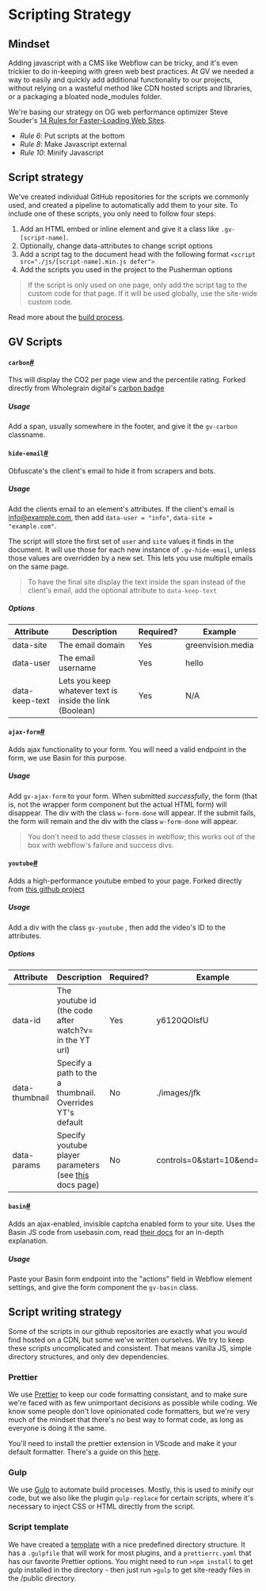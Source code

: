 # Scripting Strategy

## Mindset

Adding javascript with a CMS like Webflow can be tricky, and it's even trickier to do in-keeping with green web best practices. At GV we needed a way to easily and quickly add additional functionality to our projects, without relying on a wasteful method like CDN hosted scripts and libraries, or a packaging a bloated node_modules folder.

We're basing our strategy on OG web performance optimizer Steve Souder's [14 Rules for Faster-Loading Web Sites](https://stevesouders.com/examples/rules.php).

-   _Rule 6_: Put scripts at the bottom
-   _Rule 8_: Make Javascript external
-   _Rule 10_: Minify Javascript

## Script strategy

We've created individual GitHub repositories for the scripts we commonly used, and created a pipeline to automatically add them to your site. To include one of these scripts, you only need to follow four steps:

1. Add an HTML embed or inline element and give it a class like `.gv-[script-name]`.
2. Optionally, change data-attributes to change script options
3. Add a script tag to the document head with the following format `<script src="./js/[script-name].min.js defer">`
4. Add the scripts you used in the project to the Pusherman options

> If the script is only used on one page, only add the script tag to the custom code for that page. If it will be used globally, use the site-wide custom code.

Read more about the [build process](/deployment).

## GV Scripts

#### `carbon`[#](#carbon)

This will display the CO2 per page view and the percentile rating. Forked directly from Wholegrain digital's [carbon badge](https://gitlab.com/wholegrain/website-carbon-badges/)

##### Usage

Add a span, usually somewhere in the footer, and give it the `gv-carbon` classname.



#### `hide-email`[#](#hide-email)

Obfuscate's the client's email to hide it from scrapers and bots.

##### Usage

Add the clients email to an element's attributes. If the client's email is info@example.com, then add `data-user = "info"`, `data-site = "example.com"`.

The script will store the first set of `user` and `site` values it finds in the document. It will use those for each new instance of `.gv-hide-email`, unless those values are overridden by a new set. This lets you use multiple emails on the same page.

> To have the final site display the text inside the span instead of the client's email, add the optional attribute to `data-keep-text`

##### Options

| Attribute | Description | Required? | Example |
| - | - | - | - |
| data-site | The email domain | Yes | greenvision.media
| data-user | The email username | Yes | hello
| data-keep-text | Lets you keep whatever text is inside the link (Boolean) | Yes | N/A

#### `ajax-form`[#](#ajax-form)

Adds ajax functionality to your form. You will need a valid endpoint in the form, we use Basin for this purpose.

##### Usage

Add `gv-ajax-form` to your form. When submitted _successfully_, the form (that is, not the wrapper form component but the actual HTML form) will disappear. The div with the class `w-form-done` will appear. If the submit fails, the form will remain and the div with the class `w-form-done` will appear.

> You don't need to add these classes in webflow; this works out of the box with webflow's failure and success divs.

#### `youtube`[#](#youtube)

Adds a high-performance youtube embed to your page. Forked directly from [this github project](https://github.com/paulirish/lite-youtube-embed)

##### Usage

Add a div with the class `gv-youtube` , then add the video's ID to the attributes.

##### Options

| Attribute | Description | Required? | Example |
| - | - | - | - |
| data-id | The youtube id (the code after watch?v= in the YT url) | Yes | y6120QOlsfU
| data-thumbnail | Specify a path to the a thumbnail. Overrides YT's default | No | ./images/jfk
| data-params | Specify youtube player parameters (see [this](https://developers.google.com/youtube/player_parameters#Parameters) docs page) | No | controls=0&start=10&end=30

#### `basin`[#](#basin)

Adds an ajax-enabled, invisible captcha enabled form to your site. Uses the Basin JS code from usebasin.com, read [their docs](https://usebasin.com/docs/) for an in-depth explanation.

##### Usage

Paste your Basin form endpoint into the "actions" field in Webflow element settings, and give the form component the `gv-basin` class.

## Script writing strategy

Some of the scripts in our github repositories are exactly what you would find hosted on a CDN, but some we've written ourselves. We try to keep these scripts uncomplicated and consistent. That means vanilla JS, simple directory structures, and only dev dependencies.

### Prettier

We use [Prettier](https://prettier.io/) to keep our code formatting consistant, and to make sure we're faced with as few unimportant decisions as possible while coding. We know some people don't love opinionated code formatters, but we're very much of the mindset that there's no best way to format code, as long as everyone is doing it the same.

You'll need to install the prettier extension in VScode and make it your default formatter. There's a guide on this [here](https://www.digitalocean.com/community/tutorials/how-to-format-code-with-prettier-in-visual-studio-code).

### Gulp

We use [Gulp](https://gulpjs.com/) to automate build processes. Mostly, this is used to minify our code, but we also like the plugin `gulp-replace` for certain scripts, where it's necessary to inject CSS or HTML directly from the script.

### Script template

We have created a [template](https://github.com/greenvisionmedia/template) with a nice predefined directory structure. It has a `.gulpfile` that will work for most plugins, and a `prettierrc.yaml` that has our favorite Prettier options. You might need to run `>npm install` to get gulp installed in the directory - then just run `>gulp` to get site-ready files in the /public directory.
